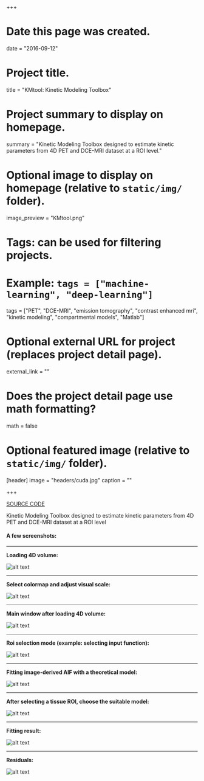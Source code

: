 +++
# Date this page was created.
date = "2016-09-12"

# Project title.
title = "KMtool: Kinetic Modeling Toolbox"

# Project summary to display on homepage.
summary = "Kinetic Modeling Toolbox designed to estimate kinetic parameters from 4D PET and DCE-MRI dataset at a ROI level."

# Optional image to display on homepage (relative to `static/img/` folder).
image_preview = "KMtool.png"

# Tags: can be used for filtering projects.
# Example: `tags = ["machine-learning", "deep-learning"]`
tags = ["PET", "DCE-MRI", "emission tomography", "contrast enhanced mri",
            "kinetic modeling", "compartmental models", "Matlab"]

# Optional external URL for project (replaces project detail page).
external_link = ""

# Does the project detail page use math formatting?
math = false

# Optional featured image (relative to `static/img/` folder).
[header]
image = "headers/cuda.jpg"
caption = ""

+++

[SOURCE CODE](https://github.com/mscipio/KMtoolbox)

Kinetic Modeling Toolbox designed to estimate kinetic parameters from 4D PET and DCE-MRI dataset at a ROI level

#### A few screenshots:

---

**Loading 4D volume:**

![alt text](../../img/KMtool_project_page/import.png "Logo Title Text 1")

---
**Select colormap and adjust visual scale:**

![alt text](../../img/KMtool_project_page/colormap.png "Logo Title Text 1")

---

**Main window after loading 4D volume:**

![alt text](../../img/KMtool_project_page/main.png "Logo Title Text 1")

---

**Roi selection mode (example: selecting input function):**

![alt text](../../img/KMtool_project_page/ROI.png "Logo Title Text 1")

---

**Fitting image-derived AIF with a theoretical model:**

![alt text](../../img/KMtool_project_page/input.png "Logo Title Text 1")

---

**After selecting a tissue ROI, choose the suitable model:**

![alt text](../../img/KMtool_project_page/tissue.png "Logo Title Text 1")

---

**Fitting result:**

![alt text](../../img/KMtool_project_page/fitting.png "Logo Title Text 1")

---

**Residuals:**

![alt text](../../img/KMtool_project_page/residuals.png "Logo Title Text 1")
